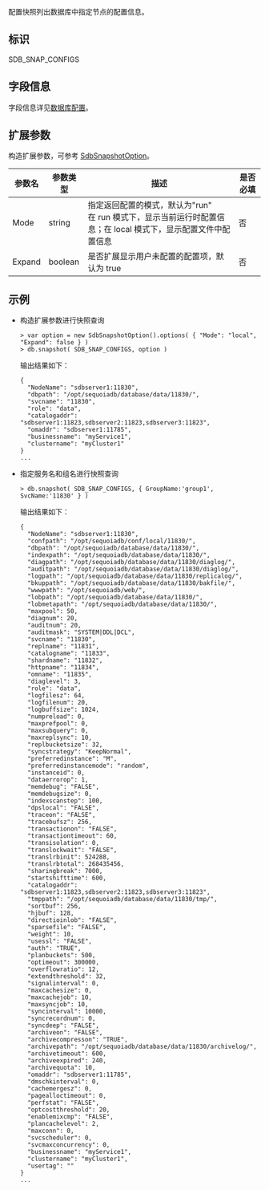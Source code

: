 [^_^]: 

    数据库快照
    作者：何嘉文
    时间：20190320
    评审意见

    王涛：
    许建辉：
    市场部：20190425


配置快照列出数据库中指定节点的配置信息。

标识
----

SDB_SNAP_CONFIGS

字段信息
----

字段信息详见[数据库配置][runtime_config_url]。

扩展参数
----

构造扩展参数，可参考 [SdbSnapshotOption][sdbsnapshotoption_url]。

| 参数名 | 参数类型 | 描述 | 是否必填 |
| ------ | -------- | ---- | -------- |
| Mode   |	string  | 指定返回配置的模式，默认为"run"<br>在 run 模式下，显示当前运行时配置信息；在 local 模式下，显示配置文件中配置信息 | 否 |
| Expand |	boolean    | 是否扩展显示用户未配置的配置项，默认为 true | 否 |

示例 
----

- 构造扩展参数进行快照查询

   ```lang-javascript
   > var option = new SdbSnapshotOption().options( { "Mode": "local", "Expand": false } )
   > db.snapshot( SDB_SNAP_CONFIGS, option )
   ```

   输出结果如下：

   ```lang-json
   {
     "NodeName": "sdbserver1:11830",
     "dbpath": "/opt/sequoiadb/database/data/11830/",
     "svcname": "11830",
     "role": "data",
     "catalogaddr": "sdbserver1:11823,sdbserver2:11823,sdbserver3:11823",
     "omaddr": "sdbserver1:11785",
     "businessname": "myService1",
     "clustername": "myCluster1"
   }
   ...
   ```

- 指定服务名和组名进行快照查询

   ```lang-javascript
   > db.snapshot( SDB_SNAP_CONFIGS, { GroupName:'group1', SvcName:'11830' } )
   ```

   输出结果如下：

   ```lang-json
   {
     "NodeName": "sdbserver1:11830",
     "confpath": "/opt/sequoiadb/conf/local/11830/",
     "dbpath": "/opt/sequoiadb/database/data/11830/",
     "indexpath": "/opt/sequoiadb/database/data/11830/",
     "diagpath": "/opt/sequoiadb/database/data/11830/diaglog/",
     "auditpath": "/opt/sequoiadb/database/data/11830/diaglog/",
     "logpath": "/opt/sequoiadb/database/data/11830/replicalog/",
     "bkuppath": "/opt/sequoiadb/database/data/11830/bakfile/",
     "wwwpath": "/opt/sequoiadb/web/",
     "lobpath": "/opt/sequoiadb/database/data/11830/",
     "lobmetapath": "/opt/sequoiadb/database/data/11830/",
     "maxpool": 50,
     "diagnum": 20,
     "auditnum": 20,
     "auditmask": "SYSTEM|DDL|DCL",
     "svcname": "11830",
     "replname": "11831",
     "catalogname": "11833",
     "shardname": "11832",
     "httpname": "11834",
     "omname": "11835",
     "diaglevel": 3,
     "role": "data",
     "logfilesz": 64,
     "logfilenum": 20,
     "logbuffsize": 1024,
     "numpreload": 0,
     "maxprefpool": 0,
     "maxsubquery": 0,
     "maxreplsync": 10,
     "replbucketsize": 32,
     "syncstrategy": "KeepNormal",
     "preferredinstance": "M",
     "preferredinstancemode": "random",
     "instanceid": 0,
     "dataerrorop": 1,
     "memdebug": "FALSE",
     "memdebugsize": 0,
     "indexscanstep": 100,
     "dpslocal": "FALSE",
     "traceon": "FALSE",
     "tracebufsz": 256,
     "transactionon": "FALSE",
     "transactiontimeout": 60,
     "transisolation": 0,
     "translockwait": "FALSE",
     "translrbinit": 524288,
     "translrbtotal": 268435456,
     "sharingbreak": 7000,
     "startshifttime": 600,
     "catalogaddr": "sdbserver1:11823,sdbserver2:11823,sdbserver3:11823",
     "tmppath": "/opt/sequoiadb/database/data/11830/tmp/",
     "sortbuf": 256,
     "hjbuf": 128,
     "directioinlob": "FALSE",
     "sparsefile": "FALSE",
     "weight": 10,
     "usessl": "FALSE",
     "auth": "TRUE",
     "planbuckets": 500,
     "optimeout": 300000,
     "overflowratio": 12,
     "extendthreshold": 32,
     "signalinterval": 0,
     "maxcachesize": 0,
     "maxcachejob": 10,
     "maxsyncjob": 10,
     "syncinterval": 10000,
     "syncrecordnum": 0,
     "syncdeep": "FALSE",
     "archiveon": "FALSE",
     "archivecompresson": "TRUE",
     "archivepath": "/opt/sequoiadb/database/data/11830/archivelog/",
     "archivetimeout": 600,
     "archiveexpired": 240,
     "archivequota": 10,
     "omaddr": "sdbserver1:11785",
     "dmschkinterval": 0,
     "cachemergesz": 0,
     "pagealloctimeout": 0,
     "perfstat": "FALSE",
     "optcostthreshold": 20,
     "enablemixcmp": "FALSE",
     "plancachelevel": 2,
     "maxconn": 0,
     "svcscheduler": 0,
     "svcmaxconcurrency": 0,
     "businessname": "myService1",
     "clustername": "myCluster1",
     "usertag": ""
   }
   ...
   ```

[^_^]:
    本文使用到的所有链接及引用。
    
[runtime_config_url]:manual/Distributed_Engine/Maintainance/Database_Configuration/parameter_instructions.md
[sdbsnapshotoption_url]: manual/Manual/Sequoiadb_Command/AuxiliaryObjects/SdbSnapshotOption.md
